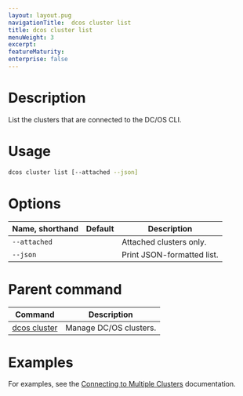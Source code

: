 ```yaml
---
layout: layout.pug
navigationTitle:  dcos cluster list
title: dcos cluster list
menuWeight: 3
excerpt:
featureMaturity:
enterprise: false
---
```


<!-- This source repo for this topic is https://github.com/dcos/dcos-docs -->


# Description
List the clusters that are connected to the DC/OS CLI.

# Usage

```bash
dcos cluster list [--attached --json]
```

# Options

| Name, shorthand | Default | Description |
|---------|-------------|-------------|
| `--attached`   |             | Attached clusters only. |
| `--json`   |             |  Print JSON-formatted list. |


# Parent command

| Command | Description |
|---------|-------------|
| [dcos cluster](/1.10/cli/command-reference/dcos-cluster/) | Manage DC/OS clusters. |

# Examples
For examples, see the [Connecting to Multiple Clusters](/1.10/cli/multi-cluster-cli/) documentation.
